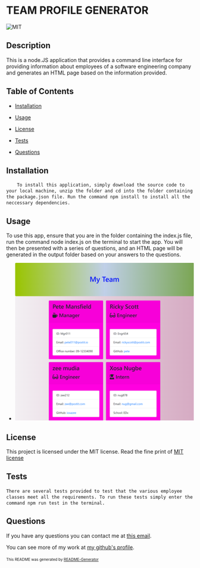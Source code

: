 # TEAM PROFILE GENERATOR
![MIT](https://img.shields.io/badge/License-MIT-yellow.svg)

## Description

This is a node.JS application that provides a command line interface for providing information about employees of a software engineering company  and generates an HTML page based on the information provided.

## Table of Contents

* [Installation](#installation)

* [Usage](#usage)

* [License](#license)

* [Tests](#tests)

* [Questions](#questions)

## Installation

```
    To install this application, simply download the source code to your local machine, unzip the folder and cd into the folder containing the package.json file. Run the command npm install to install all the neccessary dependencies.
```

## Usage

To use this app, ensure that you are in the folder containing the index.js file, run the command node index.js on the terminal to start the app. You will then be presented with a series of questions, and an HTML page will be generated in the output folder based on your answers to the questions.
* ![Screenshot of the generated HTML Page](./assets/screenshot.png)


## License
This project is licensed under the MIT license. Read the fine print of [MIT license](./license)


## Tests

```
There are several tests provided to test that the various employee classes meet all the requirements. To run these tests simply enter the command npm run test in the terminal.
```

## Questions

If you have any questions you can contact me at [this email](iosazee1@gmail.com).

You can see more of my work at [my github's profile](https://github.com/iosazee).



<font size="1">This README was generated by [README-Generator](https://github.com/iosazee/README-Generator)</font>